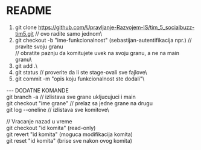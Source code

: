 # README

1. git clone https://github.com/Upravljanje-Razvojem-IS/tim_5_socialbuzz-tim5.git // ovo radite samo jednom\
2. git checkout -b "ime-funkcionalnost" (sebastijan-autentifikacija npr.) // pravite svoju granu\
// obratite paznju da komitujete uvek na svoju granu, a ne na main granu\
3. git add .\
4. git status // proverite da li ste stage-ovali sve fajlove\
5. git commit -m "opis koju funkcionalnost ste dodali"\

--- DODATNE KOMANDE\
git branch -a // izlistava sve grane ukljucujuci i main\
git checkout "ime grane" // prelaz sa jedne grane na drugu\
git log --oneline // izlistava sve komitove\

// Vracanje nazad u vreme\
git checkout "id komita" (read-only)\
git revert "id komita" (moguca modifikacija komita)\
git reset "id komita" (brise sve nakon ovog komita)
